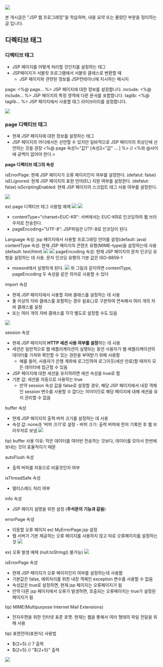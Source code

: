 ![](https://i.imgur.com/AcMiLCW.png)

본 게시글은 "JSP 웹 프로그래밍"을 학습하며, 내용 요약 또는 몰랐던 부분을 정리하는 글 입니다.

## 디렉티브 태그

### 디렉티브 태그

- JSP 페이지를 어떻게 처리할 것인지를 설정하는 태그
- JSP페이지가 서블릿 프로그램에서 서블릿 클래스로 변환할 때
  - JSP 페이지와 관련된 정보를 JSP컨테이너에 지시하는 메시지

page: <%@ page... %> JSP 페이지에 대한 정보를 설정합니다.
include: <%@ include... %> JSP 페이지의 특정 영역에 다른 문서를 포함합니다.
taglib: <%@ taglib... %> JSP 페이지에서 사용할 태그 라이브러리를 설정합니다.

![](https://i.imgur.com/xG1o3nj.png)

### page 디렉티브 태그

- 현재 JSP 페이지에 대한 정보를 설정하는 태그
- JSP 페이지의 어디에서든 선언할 수 있지만 일바적으로 JSP 페이지의 최상단에 선언하는 것을 권장
  <%@ page 속성1="값1" [속성2="값" ... ] %> // <%와 @사이에 공백이 없어야 한다.>

**page 디렉티브 태그의 속성**

isErrorPage: 현재 JSP 페이지가 오류 페이지인지 여부를 설정한다. (defalut: false)
isELignored: 현재 JSP 페이지의 표현 언어(EL) 지원 여부를 설정한다. (defalut: false)
isScriptingEnabled: 현재 JSP 페이지의 스크립트 태그 사용 여부를 설정한다.

![](https://i.imgur.com/bK0KsnQ.png)

ex) page 디렉티브 태그 사용법 예제
![](https://i.imgur.com/kO7a4s4.png)
![](https://i.imgur.com/Upy9eNZ.png)

- contentType="charset=EUC-KR": 서버에서는 EUC-KR로 인코딩하여 웹 브라우저로 전송한다.
- pageEncoding="UTF-8": JSP파일은 UTF-8로 인코딩이 된다.

Language 속성: jsp 페이지에서 사용할 프로그래밍 언어를 설정(default: java)
contentType 속성: 현재 JSP 페이지의 콘텐츠 유형(MIME-type)을 설정하는데 사용(default: text/html)
![](https://i.imgur.com/LSLXcLB.png)
![](https://i.imgur.com/8e5UQ46.png)
pageEncoding 속성: 현재 JSP 페이지의 문자 인코딩 유형을 설정하는 데 사용. 문자 인코딩 유형의 기본 값은 ISO-8859-1

- msword에서 실행하게 된다.
  ![](https://i.imgur.com/NyZSoOn.png)
  위 그림과 같이하면 contentType, pageEncoding 두 속성을 같은 의미로 사용할 수 있다

import 속성

- 현재 JSP 페이지에서 사용할 자바 클래스를 설정하는 데 사용
- 둘 이상의 자바 클래스를 포함하는 경우 쉼표(,)로 구분하여 연속해서 여러 개의 자바 클래스를 설정
- 또는 여러 개의 자바 클래스를 각각 별도로 설정할 수도 있음

![](https://i.imgur.com/zFTv2VZ.png)

session 속성

- 현재 JSP 페이지의 **HTTP 세션 사용 여부를 설정**하는 데 사용
- 세션은 일반적으로 웹 애플리케이션이 실행되는 동안 사용자가 웹 애플리케이션의 데이터를 가져와 확인할 수 있는 권한을 부여받기 위해 사용함
  - 예를 들어, 사용자가 은행 계좌에 로그인하여 로그아웃(세션 만료)할 때까지 모든 데이터에 접근할 수 있음
- JSP 페이지에 대한 세션을 유지하려면 세션 속성을 true로 함
- 기본 값: 세션을 자동으로 사용하는 true
  - 만약 session 속성 값을 false로 설정할 경우, 해당 JSP 페이지에서 내장 객체인 session 변수를 사용할 수 없다는 의미이므로 해당 페이지에 대해 세션을 유지 관리할 수 없음

buffer 속성

- 현재 JSP 페이지의 출력 버퍼 크기를 설정하는 데 사용
- 속성 값: none과 '버퍼 크기'로 설정 - 버퍼 크기: 출력 버퍼에 먼저 기록한 후 웹 브라우저로 보냄
  ![](https://i.imgur.com/lXiQ6JY.png)

tip) buffer 사용 이유: 작은 데이터를 여러번 전송하는 것보다, 데이터를 모아서 한번에 보내는 것이 효율적이기 때문

autoFlush 속성

- 출력 버퍼를 자동으로 비울것인지 여부

isThreadSafe 속성

- 멀티스레드 처리 여부

info 속성

- JSP 페이지 설명을 위한 설정 (**주석문의 기능과 같음**)

errorPage 속성

- 이동할 오류 페이지 ex) MyErrorPage.jsp 설정
- 웹 서버가 기본 제공하는 오류 페이지를 사용하지 않고 따로 오류페이지를 설정하는 것
  ![](https://i.imgur.com/aIhp2Fq.png)

ex) 오류 발생 예제 (null.toString() 불가능)
![](https://i.imgur.com/EKK7BKP.png)

isErrorPage 속성

- 현재 JSP 페이지가 오류 페이지인지 여부를 설정하는데 사용함
- 기본값은 false, 예외처리를 위한 내장 객체인 exception 변수를 사용할 수 없음
- 속성값은 true로 설정하면, 현재 jsp 페이지는 오류페이지가 됨
- 만약 다른 jsp 페이지에서 오류가 발생하면, 호출되는 오류페이지는 true가 설정된 페이지가 됨

tip) MIME(Multipurpose Internet Mail Extensions)

- 전자우편을 위한 인터넷 표준 포맷. 현재는 웹을 통해서 여러 형태의 파일 전달을 위해 사용

tip) 표현언어(표현식) 사용법

- ${2+5} // 7 출력
- \${2+5} // "${2+5}" 출력

![](https://i.imgur.com/kO7a4s4.png)
